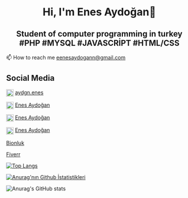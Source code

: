 <h1 align="center">Hi, I'm Enes Aydoğan👋</h1>

<h2 align="center">Student of computer programming in turkey<br>
#PHP #MYSQL #JAVASCRİPT #HTML/CSS</h2>

📫 How to reach me eenesaydogann@gmail.com

## Social Media
<summary>
  
<img align="center" src="https://raw.githubusercontent.com/rahuldkjain/github-profile-readme-generator/master/src/images/icons/Social/instagram.svg" alt="Enesaydgn1" height="20" width="20" />  [aydgn.enes](https://www.instagram.com/aydgn.enes/)

</summary>

<summary>
  
<img align="center" src="https://raw.githubusercontent.com/rahuldkjain/github-profile-readme-generator/master/src/images/icons/Social/linked-in-alt.svg" alt="mehmetalibayram" height="20" width="20" /> [Enes Aydoğan](https://www.linkedin.com/in/enes-aydo%C4%9Fan-2175a61b1/)
 
</summary>
 
<summary>
  
<img align="center" src="https://raw.githubusercontent.com/rahuldkjain/github-profile-readme-generator/master/src/images/icons/Social/stack-overflow.svg" alt="Enesaydgn1" height="20" width="20" /> [Enes Aydoğan](https://stackoverflow.com/users/17739833/enes-aydogan)

</summary>
    
<summary>  
  
<img align="center" src="https://raw.githubusercontent.com/rahuldkjain/github-profile-readme-generator/master/src/images/icons/Social/medium.svg" alt="Enesaydgn1" height="20" width="20" /> [Enes Aydoğan](https://medium.com/@enesaydogan65)

</summary>
  
[Bionluk](https://bionluk.com/enesaydogann)

[Fiverr](https://www.fiverr.com/enesaydogan61?up_rollout=true)

[![Top Langs](https://github-readme-stats.vercel.app/api/top-langs/?username=Enesaydgn1&layout=compact)](https://github.com/anuraghazra/github-readme-stats)

[![Anurag'nın Github İstatistikleri](https://github-readme-stats.vercel.app/api?username=Enesaydgn1&show_icons=true&theme=radical)](https://github.com/anuraghazra/github-readme-stats)

![Anurag's GitHub stats](https://github-readme-stats.vercel.app/api?Enesaydgn1=anuraghazra&show_icons=true&theme=radical)

